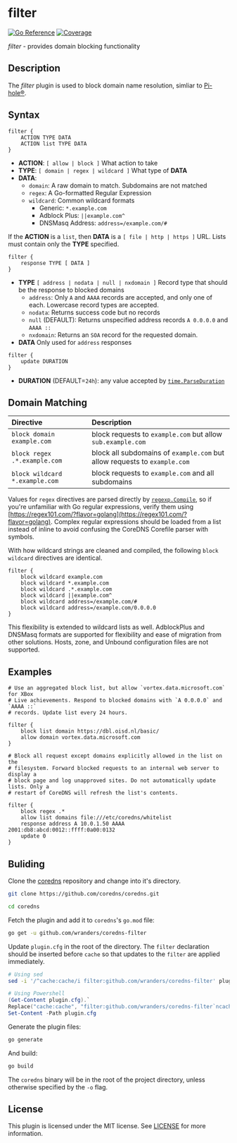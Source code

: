# filter

[![Go Reference](https://pkg.go.dev/badge/github.com/wranders/coredns-filter.svg)](https://pkg.go.dev/github.com/wranders/coredns-filter)
[![Coverage](https://sonarcloud.io/api/project_badges/measure?project=wranders_coredns-filter&metric=coverage)](https://sonarcloud.io/summary/overall?id=wranders_coredns-filter)

*filter* - provides domain blocking functionality

## Description

The *filter* plugin is used to block domain name resolution, simliar to
[Pi-hole®](https://github.com/pi-hole/pi-hole).

## Syntax

```nginx
filter {
    ACTION TYPE DATA
    ACTION list TYPE DATA
}
```

* **ACTION**: `[ allow | block ]` What action to take
* **TYPE**: `[ domain | regex | wildcard ]` What type of **DATA**
* **DATA**:
  * `domain`: A raw domain to match. Subdomains are not matched
  * `regex`: A Go-formatted Regular Expression
  * `wildcard`: Common wildcard formats
    * Generic: `*.example.com`
    * Adblock Plus: `||example.com^`
    * DNSMasq Address: `address=/example.com/#`

If the **ACTION** is a `list`, then **DATA** is a `[ file | http | https ]` URL.
Lists must contain only the **TYPE** specified.

```nginx
filter {
    response TYPE [ DATA ]
}
```

* **TYPE** `[ address | nodata | null | nxdomain ]` Record type that should be
the response to blocked domains
  * `address`: Only `A` and `AAAA` records are accepted, and only one of each.
  Lowercase record types are accepted.
  * `nodata`: Returns success code but no records
  * `null` (DEFAULT): Returns unspecified address records `A 0.0.0.0` and
  `AAAA ::`
  * `nxdomain`: Returns an `SOA` record for the requested domain.
* **DATA** Only used for `address` responses

```nginx
filter {
    update DURATION
}
```

* **DURATION** (DEFAULT=`24h`): any value accepted by
[`time.ParseDuration`](https://pkg.go.dev/time#ParseDuration)

## Domain Matching

| Directive                         | Description
| :-                                | :-
| `block domain example.com`        | block requests to `example.com` but allow `sub.example.com`
| `block regex .*.example.com`      | block all subdomains of `example.com` but allow requests to `example.com`
| `block wildcard *.example.com`    | block requests to `example.com` and all subdomains

Values for `regex` directives are parsed directly by
[`regexp.Compile`](https://pkg.go.dev/regexp#Compile), so if you're unfamiliar
with Go regular expressions, verify them using
[https://regex101.com/?flavor=golang](https://regex101.com/?flavor=golang).
Complex regular expressions should be loaded from a list instead of inline to
avoid confusing the CoreDNS Corefile parser with symbols.

With how wildcard strings are cleaned and compiled, the following
`block wildcard` directives are identical.

```nginx
filter {
    block wildcard example.com
    block wildcard *.example.com
    block wildcard .*.example.com
    block wildcard ||example.com^
    block wildcard address=/example.com/#
    block wildcard address=/example.com/0.0.0.0
}
```

This flexibility is extended to wildcard lists as well. AdblockPlus and DNSMasq
formats are supported for flexibility and ease of migration from other
solutions. Hosts, zone, and Unbound configuration files are not supported.

## Examples

```nginx
# Use an aggregated block list, but allow `vortex.data.microsoft.com` for XBox
# Live achievements. Respond to blocked domains with `A 0.0.0.0` and `AAAA ::`
# records. Update list every 24 hours.

filter {
    block list domain https://dbl.oisd.nl/basic/
    allow domain vortex.data.microsoft.com
}
```

```nginx
# Block all request except domains explicitly allowed in the list on the
# filesystem. Forward blocked requests to an internal web server to display a
# block page and log unapproved sites. Do not automatically update lists. Only a
# restart of CoreDNS will refresh the list's contents.

filter {
    block regex .*
    allow list domains file:///etc/coredns/whitelist
    response address A 10.0.1.50 AAAA 2001:db8:abcd:0012::ffff:0a00:0132
    update 0
}
```

## Buliding

Clone the [coredns](https://github.com/coredns/coredns) repository and change
into it's directory.

```sh
git clone https://github.com/coredns/coredns.git
```

```sh
cd coredns
```

Fetch the plugin and add it to `coredns`'s `go.mod` file:

```sh
go get -u github.com/wranders/coredns-filter
```

Update `plugin.cfg` in the root of the directory. The `filter` declaration
should be inserted before `cache` so that updates to the `filter` are applied
immediately.

```sh
# Using sed
sed -i '/^cache:cache/i filter:github.com/wranders/coredns-filter' plugin.cfg
```

```powershell
# Using Powershell
(Get-Content plugin.cfg).`
Replace("cache:cache", "filter:github.com/wranders/coredns-filter`ncache:cache") | `
Set-Content -Path plugin.cfg
```

Generate the plugin files:

```sh
go generate
```

And build:

```sh
go build
```

The `coredns` binary will be in the root of the project directory, unless
otherwise specified by the `-o` flag.

## License

This plugin is licensed under the MIT license. See [LICENSE](./LICENSE) for more
information.
